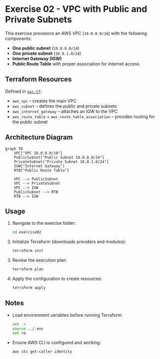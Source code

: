 # Exercise 02 - VPC with Public and Private Subnets

This exercise provisions an AWS VPC (`10.0.0.0/16`) with the following components:

- **One public subnet** (`10.0.0.0/24`)
- **One private subnet** (`10.0.1.0/24`)
- **Internet Gateway (IGW)**
- **Public Route Table** with proper association for internet access

## Terraform Resources

Defined in [`vpc.tf`](vpc.tf):

- `aws_vpc` – creates the main VPC
- `aws_subnet` – defines the public and private subnets
- `aws_internet_gateway` – attaches an IGW to the VPC
- `aws_route_table` + `aws_route_table_association` – provides routing for the public subnet

## Architecture Diagram

```mermaid
graph TD
    VPC["VPC 10.0.0.0/16"]
    PublicSubnet["Public Subnet 10.0.0.0/24"]
    PrivateSubnet["Private Subnet 10.0.1.0/24"]
    IGW["Internet Gateway"]
    RTB["Public Route Table"]

    VPC --> PublicSubnet
    VPC --> PrivateSubnet
    VPC --> IGW
    PublicSubnet --> RTB
    RTB --> IGW
```

## Usage

1. Navigate to the exercise folder:
   ```bash
   cd exercise02
   ```

2. Initialize Terraform (downloads providers and modules):
   ```bash
   terraform init
   ```

3. Review the execution plan:
   ```bash
   terraform plan
   ```

4. Apply the configuration to create resources:
   ```bash
   terraform apply
   ```

## Notes

- Load environment variables before running Terraform:
  ```bash
  set -a
  source ../.env
  set +a
  ```

- Ensure AWS CLI is configured and working:
  ```bash
  aws sts get-caller-identity